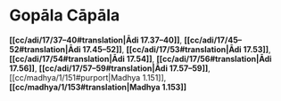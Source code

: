 # Gopāla Cāpāla

**[[cc/adi/17/37–40#translation|Ādi 17.37–40]]**, **[[cc/adi/17/45–52#translation|Ādi 17.45–52]]**, **[[cc/adi/17/53#translation|Ādi 17.53]]**, **[[cc/adi/17/54#translation|Ādi 17.54]]**, **[[cc/adi/17/56#translation|Ādi 17.56]]**, **[[cc/adi/17/57–59#translation|Ādi 17.57–59]]**, [[cc/madhya/1/151#purport|Madhya 1.151]], **[[cc/madhya/1/153#translation|Madhya 1.153]]**

